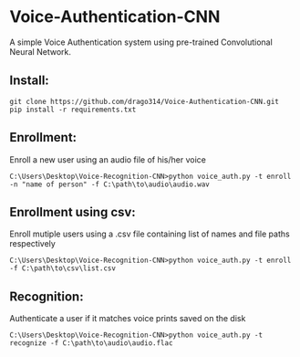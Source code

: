 # Voice-Authentication-CNN
A simple Voice Authentication system using pre-trained Convolutional Neural Network.

## Install:
```
git clone https://github.com/drago314/Voice-Authentication-CNN.git
pip install -r requirements.txt
```

## Enrollment:
Enroll a new user using an audio file of his/her voice

```
C:\Users\Desktop\Voice-Recognition-CNN>python voice_auth.py -t enroll -n "name of person" -f C:\path\to\audio\audio.wav
```

## Enrollment using csv:
Enroll mutiple users using a .csv file containing list of names and file paths respectively

```
C:\Users\Desktop\Voice-Recognition-CNN>python voice_auth.py -t enroll -f C:\path\to\csv\list.csv
```

 
## Recognition:
Authenticate a user if it matches voice prints saved on the disk

```
C:\Users\Desktop\Voice-Recognition-CNN>python voice_auth.py -t recognize -f C:\path\to\audio\audio.flac
```


